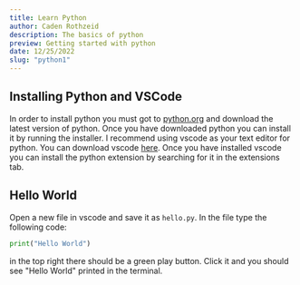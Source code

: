 ```yaml
---
title: Learn Python
author: Caden Rothzeid
description: The basics of python
preview: Getting started with python
date: 12/25/2022
slug: "python1"
---
```


## Installing Python and VSCode

In order to install python you must got to [python.org](https://www.python.org/downloads/) and download the latest version of python. Once you have downloaded python you can install it by running the installer. I recommend using vscode as your text editor for python. You can download vscode [here](https://code.visualstudio.com/download). Once you have installed vscode you can install the python extension by searching for it in the extensions tab.

## Hello World

Open a new file in vscode and save it as `hello.py`. In the file type the following code:

```python
print("Hello World")
```

in the top right there should be a green play button. Click it and you should see "Hello World" printed in the terminal.

